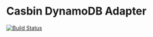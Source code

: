 # Casbin DynamoDB Adapter

[![Build Status](https://travis-ci.com/romitkarmakar/casbin-dynamodb-adapter.svg?branch=master)](https://travis-ci.com/romitkarmakar/casbin-dynamodb-adapter)